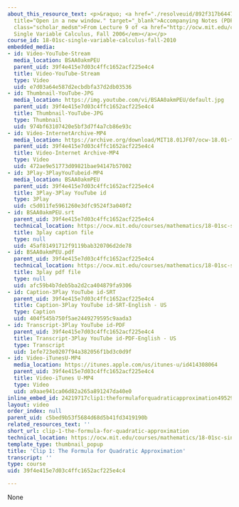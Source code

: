 ```yaml
---
about_this_resource_text: <p>&raquo; <a href="./resolveuid/892f317b64473e44f6be224eb957afc2"
  title="Open in a new window." target="_blank">Accompanying Notes (PDF)</a></p> <p
  class="scholar_medsm">From Lecture 9 of <a href="http://ocw.mit.edu/courses/mathematics/18-01-single-variable-calculus-fall-2006/video-lectures/"><em>18.01
  Single Variable Calculus, Fall 2006</em></a></p>
course_id: 18-01sc-single-variable-calculus-fall-2010
embedded_media:
- id: Video-YouTube-Stream
  media_location: BSAA0akmPEU
  parent_uid: 39f4e415e7d03c4ffc1652acf225e4c4
  title: Video-YouTube-Stream
  type: Video
  uid: e7d03a64e587d2ecbdbfa37d2db03536
- id: Thumbnail-YouTube-JPG
  media_location: https://img.youtube.com/vi/BSAA0akmPEU/default.jpg
  parent_uid: 39f4e415e7d03c4ffc1652acf225e4c4
  title: Thumbnail-YouTube-JPG
  type: Thumbnail
  uid: 974bf63107420e5bf3d7f4a7cb86e93c
- id: Video-InternetArchive-MP4
  media_location: https://archive.org/download/MIT18.01JF07/ocw-18.01-f07-lec09_300k.mp4
  parent_uid: 39f4e415e7d03c4ffc1652acf225e4c4
  title: Video-Internet Archive-MP4
  type: Video
  uid: 472ae9e51773d09821bae94147b57002
- id: 3Play-3PlayYouTubeid-MP4
  media_location: BSAA0akmPEU
  parent_uid: 39f4e415e7d03c4ffc1652acf225e4c4
  title: 3Play-3Play YouTube id
  type: 3Play
  uid: c5d011fe5961260e3dfc9524f3a040f2
- id: BSAA0akmPEU.srt
  parent_uid: 39f4e415e7d03c4ffc1652acf225e4c4
  technical_location: https://ocw.mit.edu/courses/mathematics/18-01sc-single-variable-calculus-fall-2010/unit-2-applications-of-differentiation/part-a-approximation-and-curve-sketching/session-25-introduction-to-quadratic-appoximation/clip-1-the-formula-for-quadratic-approximation/BSAA0akmPEU.srt
  title: 3play caption file
  type: null
  uid: 45af81491712f9119bab320706d2de78
- id: BSAA0akmPEU.pdf
  parent_uid: 39f4e415e7d03c4ffc1652acf225e4c4
  technical_location: https://ocw.mit.edu/courses/mathematics/18-01sc-single-variable-calculus-fall-2010/unit-2-applications-of-differentiation/part-a-approximation-and-curve-sketching/session-25-introduction-to-quadratic-appoximation/clip-1-the-formula-for-quadratic-approximation/BSAA0akmPEU.pdf
  title: 3play pdf file
  type: null
  uid: afc59b4b7deb5ba2d2ca404879fa9306
- id: Caption-3Play YouTube id-SRT
  parent_uid: 39f4e415e7d03c4ffc1652acf225e4c4
  title: Caption-3Play YouTube id-SRT-English - US
  type: Caption
  uid: 404f545b750f5ae2449279595c9aada3
- id: Transcript-3Play YouTube id-PDF
  parent_uid: 39f4e415e7d03c4ffc1652acf225e4c4
  title: Transcript-3Play YouTube id-PDF-English - US
  type: Transcript
  uid: 1efe723e0207f94a382056f1bd3c0d9f
- id: Video-iTunesU-MP4
  media_location: https://itunes.apple.com/us/itunes-u/id414308064
  parent_uid: 39f4e415e7d03c4ffc1652acf225e4c4
  title: Video-iTunes U-MP4
  type: Video
  uid: a9aae941ca06d82a265a891247da40e0
inline_embed_id: 24219717clip1:theformulaforquadraticapproximation4952989
layout: video
order_index: null
parent_uid: c5bed9b53f5684d68d5b41fd3419190b
related_resources_text: ''
short_url: clip-1-the-formula-for-quadratic-approximation
technical_location: https://ocw.mit.edu/courses/mathematics/18-01sc-single-variable-calculus-fall-2010/unit-2-applications-of-differentiation/part-a-approximation-and-curve-sketching/session-25-introduction-to-quadratic-appoximation/clip-1-the-formula-for-quadratic-approximation
template_type: thumbnail_popup
title: 'Clip 1: The Formula for Quadratic Approximation'
transcript: ''
type: course
uid: 39f4e415e7d03c4ffc1652acf225e4c4

---
```

None